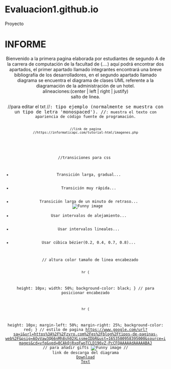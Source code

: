 # Evaluacion1.github.io
Proyecto
<body>
<h1>INFORME</h1>
<p>
  <center>
Bienvenido a la primera pagina elaborada por estudiantes de segundo A de la carrera de computación de la facultad de (....) aquí podrá encontrar  dos apartados, el primer apartado llamado integrantes encontrará una breve bibliografía de los desarrolladores, en el segundo apartado llamado  diagrama se encuentra el diagrama de clases UML referente a la diagramación de la administración de un hotel.  
  <center>
  alineaciones:(center | left | right | justify)
  <br/> salto de linea.
    </p>
    //para editar el txt
 <font
    color: color del texto (nombre del color | hexadecimal).
    face: nombre del tipo de letra a usar para mostrar el texto.
    size: tamaño de la letra, especificado entre un rango de '1' a '6', siendo '3' el valor por defecto.

</font>
    //<samp>: tipo ejemplo (normalmente se muestra con un tipo de letra 'monospaced').
    //<code>: muestra el texto con apariencia de código fuente de programación.
    
    
    //link de pagina
    //https://informaticapc.com/tutorial-html/imagenes.php
</body>
    
//transiciones para css
    <ul>
  <li id="long1">Transición larga, gradual...</li>
  <li id="fast1">Transición muy rápida...</li>
  <li id="delay1">Transición larga de un minuto de retraso...</li><img src="/images/funny.gif" alt="Funny image"> 
  <li id="easeout">Usar intervalos de alejamiento...</li>
  <li id="linear">Usar intervalos lineales...</li>
  <li id="cubic1">Usar cúbica bézier(0.2, 0.4, 0.7, 0.8)...</li>
</ul>
    // altura color tamaño de linea encabezado
    
    hr {
  height: 10px;
  width: 50%;
  background-color: black;
}
    // para posicionar encabezado 
    
    hr {
  height: 10px;
  margin-left: 50%;
  margin-right: 25%;
  background-color: red;
}
    // estilo de pagina
    https://www.google.com/url?sa=i&url=https%3A%2F%2Fzyro.com%2Fes%2Fblog%2Ftipos-de-paginas-web%2F&psig=AOvVaw3Q66nMh8sh02XLssmeIDbR&ust=1653500958395000&source=images&cd=vfe&ved=0CAkQjRxqFwoTCLD196vZ-PcCFQAAAAAdAAAAABAJ
    // para añadir gifts 
       <img src="/images/funny.gif" alt="Funny image"> 
    // link de descarga del diagrama
    <a href="download/acme-doc-2.0.1.txt" download="Acme Documentation (ver. 2.0.1).txt">Download Text</a>
    
